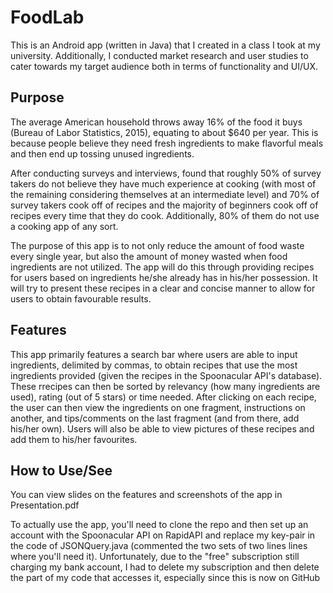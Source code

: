 # FoodLab

This is an Android app (written in Java) that I created in a class I took at my university. Additionally, I conducted market research and user studies to cater towards my target audience both in terms of functionality and UI/UX. 

## Purpose

The average American household throws away 16% of the food it buys (Bureau of Labor Statistics, 2015), equating to about $640 per year. This is because people believe they need fresh ingredients to make flavorful meals and then end up tossing unused ingredients. 

After conducting surveys and interviews, found that roughly 50% of survey takers do not believe they have much experience at cooking (with most of the remaining considering themselves at an intermediate level) and 70% of survey takers cook off of recipes and the majority of beginners cook off of recipes every time that they do cook. Additionally, 80% of them do not use a cooking app of any sort.

The purpose of this app is to not only reduce the amount of food waste every single year, but also the amount of money wasted when food ingredients are not utilized. The app will do this through providing recipes for users based on ingredients he/she already has in his/her possession. It will try to present these recipes in a clear and concise manner to allow for users to obtain favourable results.

## Features

This app primarily features a search bar where users are able to input ingredients, delimited by commas, to obtain recipes that use the most ingredients provided (given the recipes in the Spoonacular API's database). These rrecipes can then be sorted by relevancy (how many ingredients are used), rating (out of 5 stars) or time needed. After clicking on each recipe, the user can then view the ingredients on one fragment, instructions on another, and tips/comments on the last fragment (and from there, add his/her own). Users will also be able to view pictures of these recipes and add them to his/her favourites. 

## How to Use/See

You can view slides on the features and screenshots of the app in Presentation.pdf

To actually use the app, you'll need to clone the repo and then set up an account with the Spoonacular API on RapidAPI and replace my key-pair in the code of JSONQuery.java (commented the two sets of two lines lines where you'll need it). Unfortunately, due to the "free" subscription still charging my bank account, I had to delete my subscription and then delete the part of my code that accesses it, especially since this is now on GitHub
